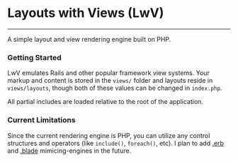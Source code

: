# Layouts with Views (LwV)
---
A simple layout and view rendering engine built on PHP.

### Getting Started

LwV emulates Rails and other popular framework view systems. Your markup and content is
stored in the `views/` folder and layouts reside in `views/layouts`, though both of these
values can be changed in `index.php`.

All partial includes are loaded relative to the root of the application.

### Current Limitations

Since the current rendering engine is PHP, you can utilize any control structures and operators (like `include()`, `foreach()`, etc). I plan to add [.erb](http://guides.rubyonrails.org/layouts_and_rendering.html) and [.blade](http://laravel.com/docs/views/templating#blade-template-engine) mimicing-engines in the future.

